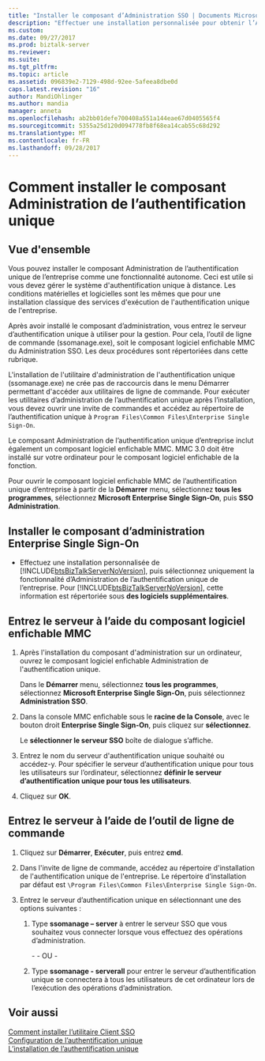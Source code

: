 ```yaml
---
title: "Installer le composant d’Administration SSO | Documents Microsoft"
description: "Effectuer une installation personnalisée pour obtenir l’Administration de l’authentification unique et permet d’entrer le nom du serveur dans BizTalk Server ssomanage ou l’administration de l’authentification unique"
ms.custom: 
ms.date: 09/27/2017
ms.prod: biztalk-server
ms.reviewer: 
ms.suite: 
ms.tgt_pltfrm: 
ms.topic: article
ms.assetid: 096839e2-7129-498d-92ee-5afeea8dbe0d
caps.latest.revision: "16"
author: MandiOhlinger
ms.author: mandia
manager: anneta
ms.openlocfilehash: ab2bb01defe700408a551a144eae67d0405565f4
ms.sourcegitcommit: 5355a25d120d094778fb8f68ea14cab55c68d292
ms.translationtype: MT
ms.contentlocale: fr-FR
ms.lasthandoff: 09/28/2017
---
```

# <a name="how-to-install-the-sso-administration-component"></a>Comment installer le composant Administration de l’authentification unique

## <a name="overview"></a>Vue d'ensemble
Vous pouvez installer le composant Administration de l’authentification unique de l’entreprise comme une fonctionnalité autonome. Ceci est utile si vous devez gérer le système d'authentification unique à distance. Les conditions matérielles et logicielles sont les mêmes que pour une installation classique des services d'exécution de l'authentification unique de l'entreprise.  
  
 Après avoir installé le composant d’administration, vous entrez le serveur d’authentification unique à utiliser pour la gestion. Pour cela, l’outil de ligne de commande (ssomanage.exe), soit le composant logiciel enfichable MMC du Administration SSO. Les deux procédures sont répertoriées dans cette rubrique.  
  
 L'installation de l'utilitaire d'administration de l'authentification unique (ssomanage.exe) ne crée pas de raccourcis dans le menu Démarrer permettant d'accéder aux utilitaires de ligne de commande. Pour exécuter les utilitaires d’administration de l’authentification unique après l’installation, vous devez ouvrir une invite de commandes et accédez au répertoire de l’authentification unique à `Program Files\Common Files\Enterprise Single Sign-On`.  
  
 Le composant Administration de l’authentification unique d’entreprise inclut également un composant logiciel enfichable MMC. MMC 3.0 doit être installé sur votre ordinateur pour le composant logiciel enfichable de la fonction.  
  
 Pour ouvrir le composant logiciel enfichable MMC de l’authentification unique d’entreprise à partir de la **Démarrer** menu, sélectionnez **tous les programmes**, sélectionnez **Microsoft Enterprise Single Sign-On**, puis **SSO Administration**.  
  
## <a name="install-the-enterprise-single-sign-on-administrative-component"></a>Installer le composant d’administration Enterprise Single Sign-On  
  
-   Effectuez une installation personnalisée de [!INCLUDE[btsBizTalkServerNoVersion](../includes/btsbiztalkservernoversion-md.md)], puis sélectionnez uniquement la fonctionnalité d’Administration de l’authentification unique de l’entreprise. Pour [!INCLUDE[btsBizTalkServerNoVersion](../includes/btsbiztalkservernoversion-md.md)], cette information est répertoriée sous **des logiciels supplémentaires**.  
  
## <a name="enter-the-server-using-the-mmc-snap-in"></a>Entrez le serveur à l’aide du composant logiciel enfichable MMC  
  
1.  Après l'installation du composant d'administration sur un ordinateur, ouvrez le composant logiciel enfichable Administration de l'authentification unique.  
  
     Dans le **Démarrer** menu, sélectionnez **tous les programmes**, sélectionnez **Microsoft Enterprise Single Sign-On**, puis sélectionnez **Administration SSO**.  
  
2.  Dans la console MMC enfichable sous le **racine de la Console**, avec le bouton droit **Enterprise Single Sign-On**, puis cliquez sur **sélectionnez**.  
  
     Le **sélectionner le serveur SSO** boîte de dialogue s’affiche.  
  
3.  Entrez le nom du serveur d'authentification unique souhaité ou accédez-y. Pour spécifier le serveur d’authentification unique pour tous les utilisateurs sur l’ordinateur, sélectionnez **définir le serveur d’authentification unique pour tous les utilisateurs**.  
  
4.  Cliquez sur **OK**.  
  
## <a name="enter-the-server-using-the-command-line-tool"></a>Entrez le serveur à l’aide de l’outil de ligne de commande  
  
1.  Cliquez sur **Démarrer**, **Exécuter**, puis entrez **cmd**.  
  
2.  Dans l'invite de ligne de commande, accédez au répertoire d'installation de l'authentification unique de l'entreprise. Le répertoire d’installation par défaut est `\Program Files\Common Files\Enterprise Single Sign-On`.  
  
3.  Entrez le serveur d’authentification unique en sélectionnant une des options suivantes :  
  
    1.  Type **ssomanage – server** à entrer le serveur SSO que vous souhaitez vous connecter lorsque vous effectuez des opérations d’administration.  
  
         \- - OU -  
  
    2.  Type **ssomanage - serverall** pour entrer le serveur d’authentification unique se connectera à tous les utilisateurs de cet ordinateur lors de l’exécution des opérations d’administration.  
  
## <a name="see-also"></a>Voir aussi  
 [Comment installer l’utilitaire Client SSO](../core/how-to-install-the-sso-client-utility.md)   
 [Configuration de l’authentification unique](../core/configuring-sso.md)   
 [L’installation de l’authentification unique](../core/installing-sso.md)
